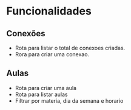 # Funcionalidades

## Conexões

- Rota para listar o total de conexoes criadas.
- Rora para criar uma conexao.

## Aulas

- Rota para criar uma aula
- Rota para listar aulas
- Filtrar por materia, dia da semana e horario
